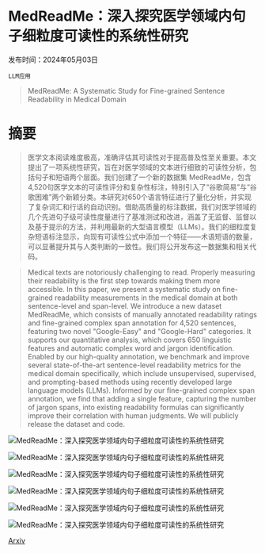 # MedReadMe：深入探究医学领域内句子细粒度可读性的系统性研究

发布时间：2024年05月03日

`LLM应用`

> MedReadMe: A Systematic Study for Fine-grained Sentence Readability in Medical Domain

# 摘要

> 医学文本阅读难度极高，准确评估其可读性对于提高普及性至关重要。本文提出了一项系统性研究，旨在对医学领域的文本进行细致的可读性分析，包括句子和短语两个层面。我们创建了一个新的数据集 MedReadMe，包含4,520句医学文本的可读性评分和复杂性标注，特别引入了“谷歌简易”与“谷歌困难”两个新颖分类。本研究对650个语言特征进行了量化分析，并实现了复杂词汇和行话的自动识别。借助高质量的标注数据，我们对医学领域的几个先进句子级可读性度量进行了基准测试和改进，涵盖了无监督、监督以及基于提示的方法，并利用最新的大型语言模型（LLMs）。我们的细粒度复杂短语标注显示，向现有可读性公式中添加一个特征——术语短语的数量，可以显著提升其与人类判断的一致性。我们将公开发布这一数据集和相关代码。

> Medical texts are notoriously challenging to read. Properly measuring their readability is the first step towards making them more accessible. In this paper, we present a systematic study on fine-grained readability measurements in the medical domain at both sentence-level and span-level. We introduce a new dataset MedReadMe, which consists of manually annotated readability ratings and fine-grained complex span annotation for 4,520 sentences, featuring two novel "Google-Easy" and "Google-Hard" categories. It supports our quantitative analysis, which covers 650 linguistic features and automatic complex word and jargon identification. Enabled by our high-quality annotation, we benchmark and improve several state-of-the-art sentence-level readability metrics for the medical domain specifically, which include unsupervised, supervised, and prompting-based methods using recently developed large language models (LLMs). Informed by our fine-grained complex span annotation, we find that adding a single feature, capturing the number of jargon spans, into existing readability formulas can significantly improve their correlation with human judgments. We will publicly release the dataset and code.

![MedReadMe：深入探究医学领域内句子细粒度可读性的系统性研究](../../..//opt/data/Projects/HuggingArxiv/paper_images/2405.02144/x1.png)

![MedReadMe：深入探究医学领域内句子细粒度可读性的系统性研究](../../..//opt/data/Projects/HuggingArxiv/paper_images/2405.02144/x2.png)

![MedReadMe：深入探究医学领域内句子细粒度可读性的系统性研究](../../..//opt/data/Projects/HuggingArxiv/paper_images/2405.02144/x3.png)

![MedReadMe：深入探究医学领域内句子细粒度可读性的系统性研究](../../..//opt/data/Projects/HuggingArxiv/paper_images/2405.02144/x4.png)

![MedReadMe：深入探究医学领域内句子细粒度可读性的系统性研究](../../..//opt/data/Projects/HuggingArxiv/paper_images/2405.02144/61.png)

![MedReadMe：深入探究医学领域内句子细粒度可读性的系统性研究](../../..//opt/data/Projects/HuggingArxiv/paper_images/2405.02144/x5.png)

[Arxiv](https://arxiv.org/abs/2405.02144)